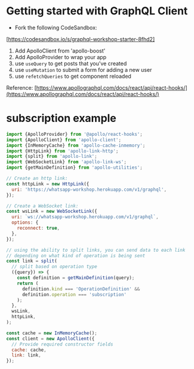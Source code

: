 # Getting started with GraphQL Client 

- Fork the following CodeSandbox:

[https://codesandbox.io/s/graphql-workshop-starter-8fhd2]

1. Add ApolloClient from 'apollo-boost'
2. Add ApolloProvider to wrap your app
3. use `useQuery` to get posts that you've created
4. use `useMutation` to submit a form for adding a new user
5. use `refetchQueries` to get component reloaded

Reference:
[https://www.apollographql.com/docs/react/api/react-hooks/](https://www.apollographql.com/docs/react/api/react-hooks/)

# subscription example

```javascript
import {ApolloProvider} from '@apollo/react-hooks';
import {ApolloClient} from 'apollo-client';
import {InMemoryCache} from 'apollo-cache-inmemory';
import {HttpLink} from 'apollo-link-http';
import {split} from 'apollo-link';
import {WebSocketLink} from 'apollo-link-ws';
import {getMainDefinition} from 'apollo-utilities';

// Create an http link:
const httpLink = new HttpLink({
  uri: 'https://whatsapp-workshop.herokuapp.com/v1/graphql',
});

// Create a WebSocket link:
const wsLink = new WebSocketLink({
  uri: `ws://whatsapp-workshop.herokuapp.com/v1/graphql`,
  options: {
    reconnect: true,
  },
});

// using the ability to split links, you can send data to each link
// depending on what kind of operation is being sent
const link = split(
  // split based on operation type
  ({query}) => {
    const definition = getMainDefinition(query);
    return (
      definition.kind === 'OperationDefinition' &&
      definition.operation === 'subscription'
    );
  },
  wsLink,
  httpLink,
);

const cache = new InMemoryCache();
const client = new ApolloClient({
  // Provide required constructor fields
  cache: cache,
  link: link,
});

```
